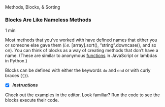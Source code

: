 Methods, Blocks, & Sorting

### Blocks Are Like Nameless Methods

1 min

Most methods that you’ve worked with have defined names that either you or someone else gave them (_i.e._ [array].sort(), “string”.downcase(), and so on). You can think of blocks as a way of creating methods that don’t have a name. (These are similar to anonymous [functions](https://www.codecademy.com/resources/docs/ruby/functions) in JavaScript or lambdas in Python.)

Blocks can be defined with either the keywords `do` and `end` or with curly braces (`{}`).

- [x] ***Instructions***

Check out the examples in the editor. Look familiar? Run the code to see the blocks execute their code.